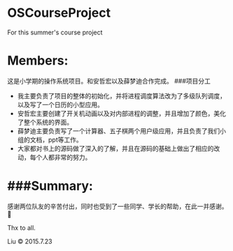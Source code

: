# OSCourseProject
For this summer's course project

####
Members:
=====
这是小学期的操作系统项目。和安哲宏以及薛梦迪合作完成。
###项目分工
* 我主要负责了项目的整体的初始化，并将进程调度算法改为了多级队列调度，以及写了一个日历的小型应用。
* 安哲宏主要创建了开关机动画以及对内部进程的调整，并且增加了颜色，美化了整个系统的界面。
* 薛梦迪主要负责写了一个计算器、五子棋两个用户级应用，并且负责了我们小组的文档，ppt等工作。
* 大家都对书上的源码做了深入的了解，并且在源码的基础上做出了相应的改动，每个人都非常的努力。

###Summary:
=======
感谢两位队友的辛苦付出，同时也受到了一些同学、学长的帮助，在此一并感谢。🙏

Thx to all.

Liu © 2015.7.23
